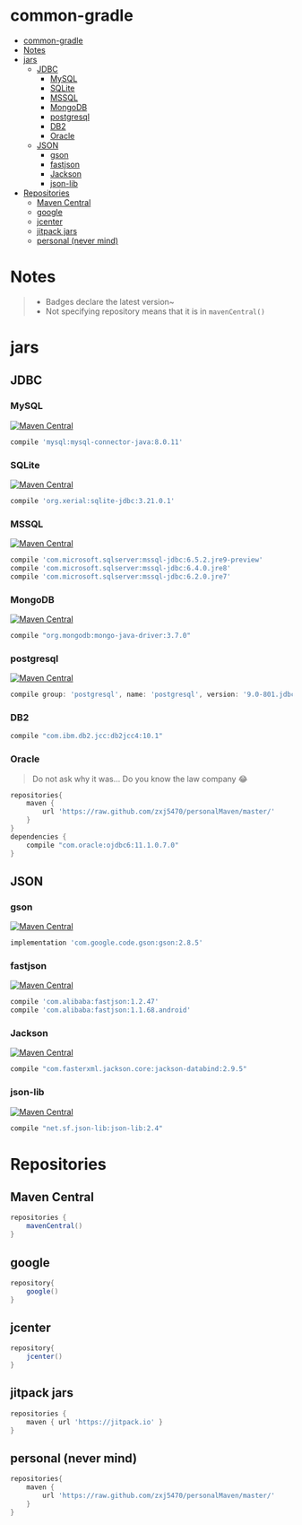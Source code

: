 # common-gradle

<!-- @import "[TOC]" {cmd="toc" depthFrom=1 depthTo=6 orderedList=false} -->

<!-- code_chunk_output -->

* [common-gradle](#common-gradle)
* [Notes](#notes)
* [jars](#jars)
	* [JDBC](#jdbc)
		* [MySQL](#mysql)
		* [SQLite](#sqlite)
		* [MSSQL](#mssql)
		* [MongoDB](#mongodb)
		* [postgresql](#postgresql)
		* [DB2](#db2)
		* [Oracle](#oracle)
	* [JSON](#json)
		* [gson](#gson)
		* [fastjson](#fastjson)
		* [Jackson](#jackson)
		* [json-lib](#json-lib)
* [Repositories](#repositories)
	* [Maven Central](#maven-central)
	* [google](#google)
	* [jcenter](#jcenter)
	* [jitpack jars](#jitpack-jars)
	* [personal (never mind)](#personal-never-mind)

<!-- /code_chunk_output -->
# Notes
> - Badges declare the latest version~ 
> - Not specifying repository means that it is in `mavenCentral()`

# jars

## JDBC
### MySQL
[![Maven Central](https://maven-badges.herokuapp.com/maven-central/mysql/mysql-connector-java/badge.svg?style=flat-square)](https://maven-badges.herokuapp.com/maven-central/mysql/mysql-connector-java/)
```groovy
compile 'mysql:mysql-connector-java:8.0.11'
```

### SQLite
[![Maven Central](https://maven-badges.herokuapp.com/maven-central/org.xerial/sqlite-jdbc/badge.svg?style=flat-square)](https://maven-badges.herokuapp.com/maven-central/org.xerial/sqlite-jdbc)
```groovy
compile 'org.xerial:sqlite-jdbc:3.21.0.1'
```
### MSSQL
[![Maven Central](https://maven-badges.herokuapp.com/maven-central/com.microsoft.sqlserver/mssql-jdbc/badge.svg?style=flat-square)](https://maven-badges.herokuapp.com/maven-central/com.microsoft.sqlserver/mssql-jdbc)
```groovy
compile 'com.microsoft.sqlserver:mssql-jdbc:6.5.2.jre9-preview'
compile 'com.microsoft.sqlserver:mssql-jdbc:6.4.0.jre8'
compile 'com.microsoft.sqlserver:mssql-jdbc:6.2.0.jre7'
```
### MongoDB
[![Maven Central](https://maven-badges.herokuapp.com/maven-central/org.mongodb/mongo-java-driver/badge.svg?style=flat-square)](https://maven-badges.herokuapp.com/maven-central/com.microsoft.sqlserver/mssql-jdbc)
```groovy
compile "org.mongodb:mongo-java-driver:3.7.0"
```
### postgresql
[![Maven Central](https://maven-badges.herokuapp.com/maven-central/postgresql/postgresql/badge.svg?style=flat-square)](https://maven-badges.herokuapp.com/maven-central/postgresql/postgresql)
```groovy
compile group: 'postgresql', name: 'postgresql', version: '9.0-801.jdbc4'
```

### DB2
```groovy
compile "com.ibm.db2.jcc:db2jcc4:10.1"
```
### Oracle
> Do not ask why it was... Do you know the law company :joy:
```groovy
repositories{
    maven {
        url 'https://raw.github.com/zxj5470/personalMaven/master/'
    }
}
dependencies {
    compile "com.oracle:ojdbc6:11.1.0.7.0"
}
```
## JSON
### gson 
[![Maven Central](https://maven-badges.herokuapp.com/maven-central/com.google.code.gson/gson/badge.svg?style=flat-square)](https://maven-badges.herokuapp.com/maven-central/com.google.code.gson/gson)
```groovy
implementation 'com.google.code.gson:gson:2.8.5' 
```
### fastjson
[![Maven Central](https://maven-badges.herokuapp.com/maven-central/com.alibaba/fastjson/badge.svg?style=flat-square)](https://maven-badges.herokuapp.com/maven-central/com.alibaba/fastjson)

```groovy
compile 'com.alibaba:fastjson:1.2.47'
compile 'com.alibaba:fastjson:1.1.68.android'
```

### Jackson
[![Maven Central](https://maven-badges.herokuapp.com/maven-central/com.fasterxml.jackson.core/jackson-databind/badge.svg?style=flat-square)](https://maven-badges.herokuapp.com/maven-central/com.fasterxml.jackson.core/jackson-databind)

```groovy
compile "com.fasterxml.jackson.core:jackson-databind:2.9.5"
```

### json-lib
[![Maven Central](https://maven-badges.herokuapp.com/maven-central/net.sf.json-lib/json-lib/badge.svg?style=flat-square)](https://maven-badges.herokuapp.com/maven-central/net.sf.json-lib/json-lib)

```groovy
compile "net.sf.json-lib:json-lib:2.4"
```


# Repositories

## Maven Central
```groovy
repositories {
    mavenCentral()
}
```

## google
```groovy
repository{
    google()
}
```
## jcenter
```groovy
repository{
    jcenter()
}
```
## jitpack jars
```groovy
repositories {
    maven { url 'https://jitpack.io' }
}
```
## personal (never mind)
```groovy
repositories{
    maven {
        url 'https://raw.github.com/zxj5470/personalMaven/master/'
    }
}
```
